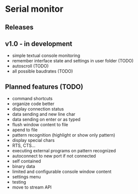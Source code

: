 # Serial monitor

## Releases
## v1.0 - in development
* simple textual console monitoring
* remember interface state and settings in user folder (TODO)
* autoscroll (TODO)
* all possible baudrates (TODO)

## Planned features (TODO)
* command shortcuts
* organize code better
* display connection status
* data sending and new line char
* data sending on enter or as typed
* flush window content to file
* apend to file
* pattern recognition (highlight or show only pattern)
* display special chars
* RTS, CTS...
* executing external programs on pattern recognized
* autoconnect to new port if not connected
* self contained
* binary data
* limited and configurable console window content
* settings menu
* testing
* move to stream API